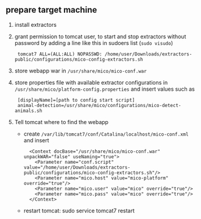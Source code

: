 prepare target machine
----------------------

1. install extractors
2. grant permission to tomcat user, to start and stop extractors without password by adding a line like this in sudoers list (`sudo visudo`)

        tomcat7 ALL=(ALL:ALL) NOPASSWD: /home/user/Downloads/extractors-public/configurations/mico-config-extractors.sh

3. store webapp war in `/usr/share/mico/mico-conf.war`
4. store properties file with available extractor configurations in `/usr/share/mico/platform-config.properties` and insert values such as

		[displayName]=[path to config start script]
		animal-detection=/usr/share/mico/configurations/mico-detect-animals.sh

5. Tell tomcat where to find the webapp
    * create `/var/lib/tomcat7/conf/Catalina/localhost/mico-conf.xml` and insert 

			<Context docBase="/usr/share/mico/mico-conf.war" unpackWAR="false" useNaming="true">
      		  <Parameter name="conf.script" value="/home/user/Downloads/extractors-public/configurations/mico-config-extractors.sh"/>
      		  <Parameter name="mico.host" value="mico-platform" override="true"/>
      		  <Parameter name="mico.user" value="mico" override="true"/>
      		  <Parameter name="mico.pass" value="mico" override="true"/>
    		</Context>

    * restart tomcat: sudo service tomcat7 restart